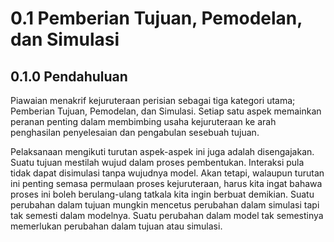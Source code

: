# 0.1 Pemberian Tujuan, Pemodelan, dan Simulasi

## 0.1.0 Pendahuluan
Piawaian menakrif kejuruteraan perisian sebagai tiga kategori utama; Pemberian Tujuan, Pemodelan, dan Simulasi. Setiap satu aspek memainkan peranan penting dalam membimbing usaha kejuruteraan ke arah penghasilan penyelesaian dan pengabulan sesebuah tujuan.

Pelaksanaan mengikuti turutan aspek-aspek ini juga adalah disengajakan. Suatu tujuan mestilah wujud dalam proses pembentukan. Interaksi pula tidak dapat disimulasi tanpa wujudnya model. Akan tetapi, walaupun turutan ini penting semasa permulaan proses kejuruteraan, harus kita ingat bahawa proses ini boleh berulang-ulang tatkala kita ingin berbuat demikian. Suatu perubahan dalam tujuan mungkin mencetus perubahan dalam simulasi tapi tak semesti dalam modelnya. Suatu perubahan dalam model tak semestinya memerlukan perubahan dalam tujuan atau simulasi.